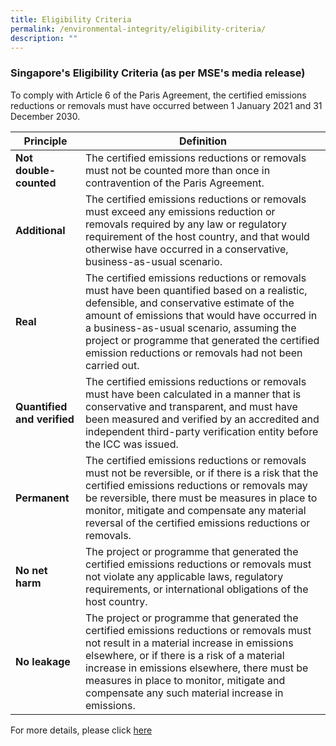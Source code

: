 ```yaml
---
title: Eligibility Criteria
permalink: /environmental-integrity/eligibility-criteria/
description: ""
---
```

### Singapore's Eligibility Criteria (as per MSE's media release)

To comply with Article 6 of the Paris Agreement, the certified emissions reductions or removals must have occurred between 1 January 2021 and 31 December 2030.

| Principle | Definition |
| --- | --- |
| **Not double-counted** | The certified emissions reductions or removals must not be counted more than once in contravention of the Paris Agreement. |
| **Additional** | The certified emissions reductions or removals must exceed any emissions reduction or removals required by any law or regulatory requirement of the host country, and that would otherwise have occurred in a conservative, business-as-usual scenario. |
| **Real** | The certified emissions reductions or removals must have been quantified based on a realistic, defensible, and conservative estimate of the amount of emissions that would have occurred in a business-as-usual scenario, assuming the project or programme that generated the certified emission reductions or removals had not been carried out. |
| **Quantified and verified** | The certified emissions reductions or removals must have been calculated in a manner that is conservative and transparent, and must have been measured and verified by an accredited and independent third-party verification entity before the ICC was issued. |
| **Permanent** | The certified emissions reductions or removals must not be reversible, or if there is a risk that the certified emissions reductions or removals may be reversible, there must be measures in place to monitor, mitigate and compensate any material reversal of the certified emissions reductions or removals. |
| **No net harm** | The project or programme that generated the certified emissions reductions or removals must not violate any applicable laws, regulatory requirements, or international obligations of the host country. |
| **No leakage** | The project or programme that generated the certified emissions reductions or removals must not result in a material increase in emissions elsewhere, or if there is a risk of a material increase in emissions elsewhere, there must be measures in place to monitor, mitigate and compensate any such material increase in emissions. |

For more details, please click [here](https://www.mse.gov.sg/resource-room/category/2023-10-04-eligibility-criteria-for-international%20carbon%20credits)